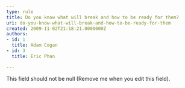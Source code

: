 ```yaml
---
type: rule
title: Do you know what will break and how to be ready for them?
uri: do-you-know-what-will-break-and-how-to-be-ready-for-them
created: 2009-11-02T21:18:21.0000000Z
authors:
- id: 1
  title: Adam Cogan
- id: 3
  title: Eric Phan

---
```




<span class='intro'> This field should not be null (Remove me when you edit this field). </span>




